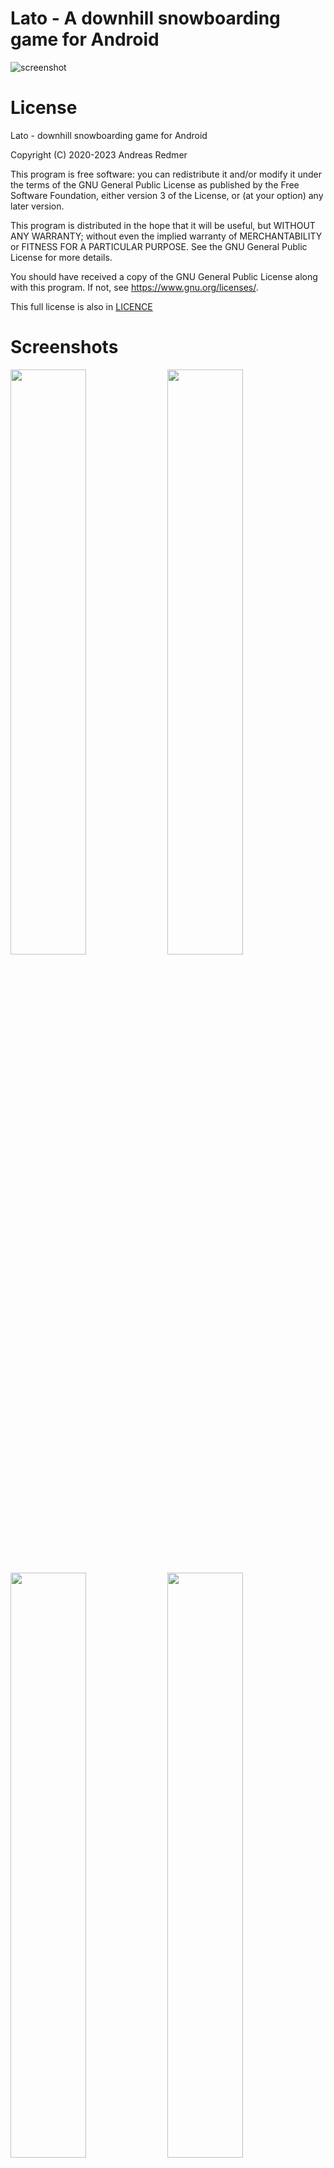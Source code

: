 # Lato - A downhill snowboarding game for Android

![screenshot](metadata/en-GB/images/featureGraphic.png)

# License
Lato - downhill snowboarding game for Android

Copyright (C) 2020-2023 Andreas Redmer

This program is free software: you can redistribute it and/or modify it under the terms of the GNU General Public License as published by the Free Software Foundation, either version 3 of the License, or (at your option) any later version.

This program is distributed in the hope that it will be useful, but WITHOUT ANY WARRANTY; without even the implied warranty of MERCHANTABILITY or FITNESS FOR A PARTICULAR PURPOSE. See the GNU General Public License for more details.

You should have received a copy of the GNU General Public License along with this program. If not, see <https://www.gnu.org/licenses/>.

This full license is also in [LICENCE](LICENCE)

# Screenshots
<p float="left">
  <img src="metadata/en-GB/images/phoneScreenshots/lato_dawn.png" width="49%" />
  <img src="metadata/en-GB/images/phoneScreenshots/lato_day.png" width="49%" /> 
</p>

<p float="left">
  <img src="metadata/en-GB/images/phoneScreenshots/lato_dusk.png" width="49%" />
  <img src="metadata/en-GB/images/phoneScreenshots/lato_night.png" width="49%" /> 
</p>

# controls
* touch the screen: start the game
* touch the screen: jump
* touch the screen: roll in air

# international age ratings

*    ACB: G (general)
*    ClassInd: L
*    ESRB: E (everyone)
*    PEGI:3
*    USK: 0
*    IARC: 3

# Quickstart

Option 1: [![Get it on F-Droid](https://f-droid.org/wiki/images/3/31/F-Droid-button_get-it-on_smaller.png)](https://f-droid.org/packages/ardash.lato/)

Option 2: Build it from source

	git clone https://gitlab.com/ar-/lato.git
	cd lato/p
	./gradlew assembleRelease
	# note: your APK file is now here: ./android/build/outputs/apk/android-release-unsigned.apk

# History

This is a 2020 remake of the Game Alto's Adventure (2015), which was a remake of Ski Safari (2012). The first release of this game is in 2023.

'Lato' is the name of the main character and describes someone who is always 'late' and that's why he has to hurry.

Unfortunately none of the previous endless runner games was FLOSS. There was TredGamerZ/Legendary (2017), it was open source but still based on Unity. Unity is not open source. The corona SDK engine has been made open source in Jan 2019 and they got a show case example called Endless Sk8boarder, which looks like crap and doesn't do good marketing for the engine.

The day and night cycles of Alto's adventure have also been remade a few times - most prominently in the game Fishing Life in 2019. However Fishing Life was also made in Unity. Lato is the first release of these day and night cycles into the pen source world, to be reused in other projects.

The only suitable way around the restrictions of closed source games and engines was to use a well established and well supported FLOSS engine (LibGDX) to make a complete new endless runner game. Unfortunately many problems are also not resolved yet in LibGDX and yet have to be pioneered. That's what this project attempts. Bring a showcase app to the FLOSS community that provides an example implementation for:
* endless procedural random terrain
* 2D and 3D mixture
* realistic weather and day night cycles
* physics without physics engine (Box2D was possible over overkill, so it was removed in 8e059919b01a148cc3303734567100079ae2bb18)
* chained shaders
* Scene3D - likely the first working version at all (only implemented to the necessary extend)

in LIBGDX.

If you are a game maker too, please feel free to copy everything you need from this project. If you copy the code and art: obey the license. If you copy the idea: no problem. If you are a gamer, please enjoy this game for free, no ads, no optional payments, pure fun.

All parts of this project are meant to be developed with FLOSS software.

Engine: LibGDX

Target Platforms: Android, Linux

Dev PC: Ubuntu Linux

IDE: Eclipse

Sprite drawing: Inkscape

Animations and rigging: Synfig Studio

Pixeling: Gimp

# Music

Music: Traveler (2019) by Alexander Nakarada (www.serpentsoundstudios.com)

Licensed under Creative Commons: By Attribution 4.0 License

http://creativecommons.org/licenses/by/4.0/

# Donate

Cash donations are not accepted. You can buy the author of this app a coffee if you have some spare cryptocurrencies.

* BTC/BCH/BTG/etc: 1J2bbhJYksSjeynGGhuSPN9aTEaxiGm4nR
* BTC Bech32: bc1qgshj3mtju02sg9ymse9cksfjdjh5gp0204w3zj
* DASH: XbLRt5imEHc72KmhvC7V9v8f9NmYrmvweS
* FIRO: a4tAW5vp8rzjFrAxhRaq24m6vFZ2AmHUYs
* ETH: 0x0a6604dc5000c57e80f824601535db216e77482f
* XMR: 4AffoFbFhfGZdBeMaQYSCMTURacM3qZYxKHQeLx8xkiLUjzk2GPzjCrNU5uquXEsEL6wcN8b5ULg5JdDaQfuQRkUJs6xx3f

*Note: These addresses are taken from the original authors website (http://andreas.redmer.super-sm.art/). They are cryptographically signed, with the same key, that signed the git commits of this software project. Feel free to verify the GPG signatures so you can be sure, that you donation goes to the person, who actually commited the code of this software.*

How much to donate? 🙂

1. Go to your nearest coffee shop (or bar [or cafe in the Netherlands]).
2. Get the price for a regular coffee (or beer). No sugar.
3. Optionally multiply by 2. Thanks.
4. Convert the price into a crypto currency mentioned above.
5. Donate the resulting value.

✌️

# Contact / Community
### Matrix room
https://matrix.to/#/#lato:abga.be

### email the developer
ar-lato@abga.be

### email to create a gitlab ticket (if you don't have a gitlab account)
incoming+ar-/lato@gitlab.com
